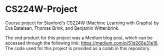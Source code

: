 # CS224W-Project
Course project for Stanford's CS224W (Machine Learning with Graphs) by Eva Batelaan, Thomas Brink, and Benjamin Wittenbrink.

The end product for this project was a Medium blog post, which can be accessed through the following link: https://medium.com/p/51d266e31e16. The code used for this project is provided as a colab in this repository.

